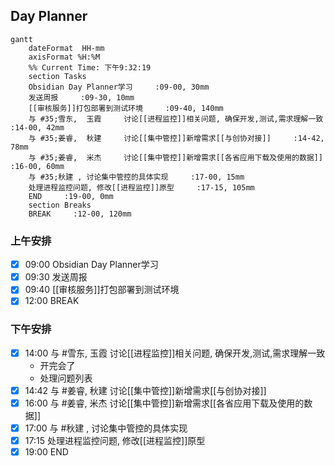 ## Day Planner
```mermaid
gantt
    dateFormat  HH-mm
    axisFormat %H:%M
    %% Current Time: 下午9:32:19
    section Tasks
    Obsidian Day Planner学习     :09-00, 30mm
    发送周报     :09-30, 10mm
    [[审核服务]]打包部署到测试环境     :09-40, 140mm
    与 #35;雪东,  玉霞     讨论[[进程监控]]相关问题, 确保开发,测试,需求理解一致     :14-00, 42mm
    与 #35;姜睿,  秋建     讨论[[集中管控]]新增需求[[与创协对接]]     :14-42, 78mm
    与 #35;姜睿,  米杰     讨论[[集中管控]]新增需求[[各省应用下载及使用的数据]]     :16-00, 60mm
    与 #35;秋建 , 讨论集中管控的具体实现     :17-00, 15mm
    处理进程监控问题, 修改[[进程监控]]原型     :17-15, 105mm
    END     :19-00, 0mm
    section Breaks
    BREAK     :12-00, 120mm
```

### 上午安排
   
- [x] 09:00 Obsidian Day Planner学习
- [x] 09:30 发送周报
- [x] 09:40 [[审核服务]]打包部署到测试环境
- [x] 12:00 BREAK

### 下午安排

- [x] 14:00 与 #雪东,  玉霞     讨论[[进程监控]]相关问题, 确保开发,测试,需求理解一致
	- 开完会了
	- 处理问题列表
- [x] 14:42 与 #姜睿,  秋建     讨论[[集中管控]]新增需求[[与创协对接]]
- [x] 16:00 与 #姜睿,  米杰     讨论[[集中管控]]新增需求[[各省应用下载及使用的数据]]
- [x] 17:00 与 #秋建 , 讨论集中管控的具体实现
- [x] 17:15 处理进程监控问题, 修改[[进程监控]]原型
- [x] 19:00 END